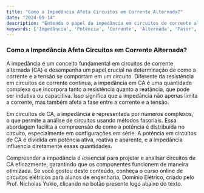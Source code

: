 ```yaml
---
title: "Como a Impedância Afeta Circuitos em Corrente Alternada?"
date: "2024-09-14"
description: "Entenda o papel da impedância em circuitos de corrente alternada e sua influência na potência e corrente."
keywords: ['Impedância', 'Potência', 'Corrente', 'Alternada', 'Fasor', 'Complexo', 'série']
---
```


### Como a Impedância Afeta Circuitos em Corrente Alternada?

A impedância é um conceito fundamental em circuitos de corrente alternada (CA) e desempenha um papel crucial na determinação de como a corrente e a tensão se comportam em um circuito. Diferente da resistência em circuitos de corrente contínua, a impedância em CA é uma quantidade complexa que incorpora tanto a resistência quanto a reatância, que pode ser indutiva ou capacitiva. Isso significa que a impedância não apenas limita a corrente, mas também afeta a fase entre a corrente e a tensão.

Em circuitos de CA, a impedância é representada por números complexos, o que permite a análise de circuitos usando métodos fasoriais. Essa abordagem facilita a compreensão de como a potência é distribuída no circuito, especialmente em configurações em série. A potência em circuitos de CA é dividida em potência ativa, reativa e aparente, e a impedância influencia diretamente essas quantidades.

Compreender a impedância é essencial para projetar e analisar circuitos de CA eficazmente, garantindo que os componentes funcionem de maneira otimizada. Se você gostou deste conteúdo, conheça o curso online de circuitos elétricos para alunos de engenharia, Domínio Elétrico, criado pelo Prof. Nicholas Yukio, clicando no botão presente logo abaixo do texto.